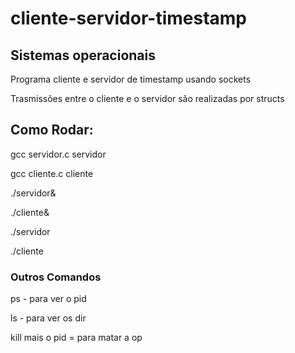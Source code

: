 # cliente-servidor-timestamp
<h2>Sistemas operacionais</h2>
<p> Programa cliente e servidor de timestamp usando sockets</p>
<p>Trasmissões entre o cliente e o servidor são realizadas por structs</p>

<h2>Como Rodar:</h2>
<p>gcc servidor.c servidor</p>
<p>gcc cliente.c cliente</p>
<p>./servidor&</p>
<p>./cliente&</p>
<p>./servidor</p>
<p>./cliente</p>

<h3>Outros Comandos</h3>
<p>ps - para ver o pid</p>
<p>ls - para ver os dir</p>
<p>kill mais o pid = para matar a op</p>

